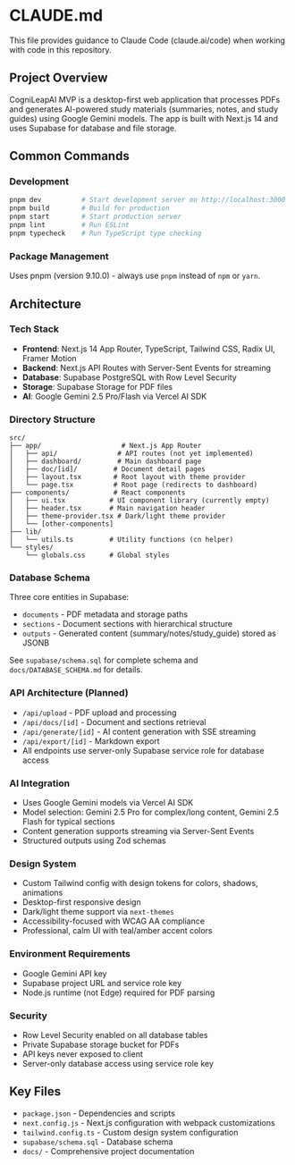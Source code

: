 # CLAUDE.md

This file provides guidance to Claude Code (claude.ai/code) when working with code in this repository.

## Project Overview

CogniLeapAI MVP is a desktop-first web application that processes PDFs and generates AI-powered study materials (summaries, notes, and study guides) using Google Gemini models. The app is built with Next.js 14 and uses Supabase for database and file storage.

## Common Commands

### Development
```bash
pnpm dev          # Start development server on http://localhost:3000
pnpm build        # Build for production
pnpm start        # Start production server
pnpm lint         # Run ESLint
pnpm typecheck    # Run TypeScript type checking
```

### Package Management
Uses pnpm (version 9.10.0) - always use `pnpm` instead of `npm` or `yarn`.

## Architecture

### Tech Stack
- **Frontend**: Next.js 14 App Router, TypeScript, Tailwind CSS, Radix UI, Framer Motion
- **Backend**: Next.js API Routes with Server-Sent Events for streaming
- **Database**: Supabase PostgreSQL with Row Level Security
- **Storage**: Supabase Storage for PDF files
- **AI**: Google Gemini 2.5 Pro/Flash via Vercel AI SDK

### Directory Structure
```
src/
├── app/                    # Next.js App Router
│   ├── api/               # API routes (not yet implemented)
│   ├── dashboard/         # Main dashboard page
│   ├── doc/[id]/         # Document detail pages
│   ├── layout.tsx        # Root layout with theme provider
│   └── page.tsx          # Root page (redirects to dashboard)
├── components/           # React components
│   ├── ui.tsx           # UI component library (currently empty)
│   ├── header.tsx       # Main navigation header
│   ├── theme-provider.tsx # Dark/light theme provider
│   └── [other-components]
├── lib/
│   └── utils.ts         # Utility functions (cn helper)
└── styles/
    └── globals.css      # Global styles
```

### Database Schema
Three core entities in Supabase:
- `documents` - PDF metadata and storage paths
- `sections` - Document sections with hierarchical structure
- `outputs` - Generated content (summary/notes/study_guide) stored as JSONB

See `supabase/schema.sql` for complete schema and `docs/DATABASE_SCHEMA.md` for details.

### API Architecture (Planned)
- `/api/upload` - PDF upload and processing
- `/api/docs/[id]` - Document and sections retrieval  
- `/api/generate/[id]` - AI content generation with SSE streaming
- `/api/export/[id]` - Markdown export
- All endpoints use server-only Supabase service role for database access

### AI Integration
- Uses Google Gemini models via Vercel AI SDK
- Model selection: Gemini 2.5 Pro for complex/long content, Gemini 2.5 Flash for typical sections
- Content generation supports streaming via Server-Sent Events
- Structured outputs using Zod schemas

### Design System
- Custom Tailwind config with design tokens for colors, shadows, animations
- Desktop-first responsive design
- Dark/light theme support via `next-themes`
- Accessibility-focused with WCAG AA compliance
- Professional, calm UI with teal/amber accent colors

### Environment Requirements
- Google Gemini API key
- Supabase project URL and service role key
- Node.js runtime (not Edge) required for PDF parsing

### Security
- Row Level Security enabled on all database tables
- Private Supabase storage bucket for PDFs
- API keys never exposed to client
- Server-only database access using service role key

## Key Files
- `package.json` - Dependencies and scripts
- `next.config.js` - Next.js configuration with webpack customizations
- `tailwind.config.ts` - Custom design system configuration
- `supabase/schema.sql` - Database schema
- `docs/` - Comprehensive project documentation